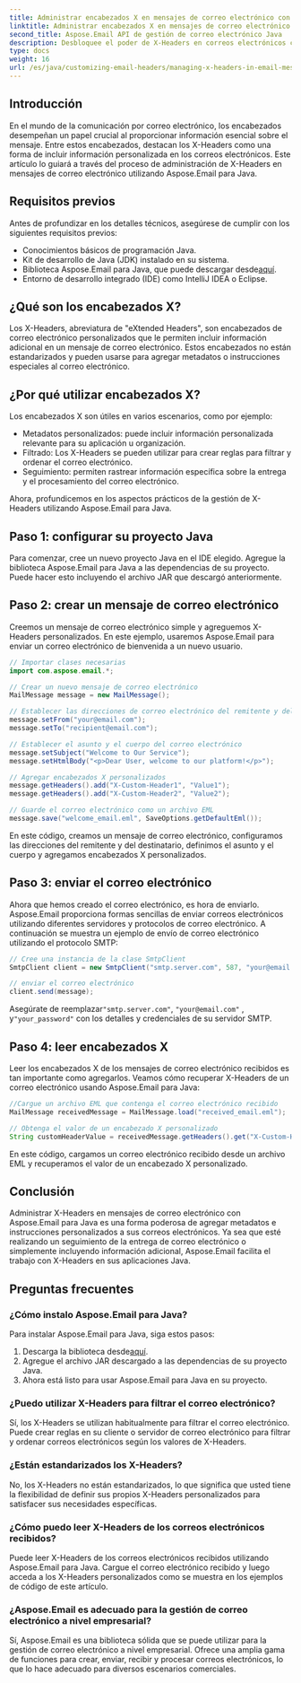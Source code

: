 ```yaml
---
title: Administrar encabezados X en mensajes de correo electrónico con Aspose.Email
linktitle: Administrar encabezados X en mensajes de correo electrónico con Aspose.Email
second_title: Aspose.Email API de gestión de correo electrónico Java
description: Desbloquee el poder de X-Headers en correos electrónicos con Aspose.Email para Java. Aprenda a administrar metadatos personalizados y mejorar el procesamiento de correo electrónico.
type: docs
weight: 16
url: /es/java/customizing-email-headers/managing-x-headers-in-email-messages/
---
```


## Introducción

En el mundo de la comunicación por correo electrónico, los encabezados desempeñan un papel crucial al proporcionar información esencial sobre el mensaje. Entre estos encabezados, destacan los X-Headers como una forma de incluir información personalizada en los correos electrónicos. Este artículo lo guiará a través del proceso de administración de X-Headers en mensajes de correo electrónico utilizando Aspose.Email para Java.

## Requisitos previos

Antes de profundizar en los detalles técnicos, asegúrese de cumplir con los siguientes requisitos previos:

- Conocimientos básicos de programación Java.
- Kit de desarrollo de Java (JDK) instalado en su sistema.
-  Biblioteca Aspose.Email para Java, que puede descargar desde[aquí](https://releases.aspose.com/email/java/).
- Entorno de desarrollo integrado (IDE) como IntelliJ IDEA o Eclipse.

## ¿Qué son los encabezados X?

Los X-Headers, abreviatura de "eXtended Headers", son encabezados de correo electrónico personalizados que le permiten incluir información adicional en un mensaje de correo electrónico. Estos encabezados no están estandarizados y pueden usarse para agregar metadatos o instrucciones especiales al correo electrónico.

## ¿Por qué utilizar encabezados X?

Los encabezados X son útiles en varios escenarios, como por ejemplo:

- Metadatos personalizados: puede incluir información personalizada relevante para su aplicación u organización.
- Filtrado: Los X-Headers se pueden utilizar para crear reglas para filtrar y ordenar el correo electrónico.
- Seguimiento: permiten rastrear información específica sobre la entrega y el procesamiento del correo electrónico.

Ahora, profundicemos en los aspectos prácticos de la gestión de X-Headers utilizando Aspose.Email para Java.

## Paso 1: configurar su proyecto Java

Para comenzar, cree un nuevo proyecto Java en el IDE elegido. Agregue la biblioteca Aspose.Email para Java a las dependencias de su proyecto. Puede hacer esto incluyendo el archivo JAR que descargó anteriormente.

## Paso 2: crear un mensaje de correo electrónico

Creemos un mensaje de correo electrónico simple y agreguemos X-Headers personalizados. En este ejemplo, usaremos Aspose.Email para enviar un correo electrónico de bienvenida a un nuevo usuario.

```java
// Importar clases necesarias
import com.aspose.email.*;

// Crear un nuevo mensaje de correo electrónico
MailMessage message = new MailMessage();

// Establecer las direcciones de correo electrónico del remitente y del destinatario
message.setFrom("your@email.com");
message.setTo("recipient@email.com");

// Establecer el asunto y el cuerpo del correo electrónico
message.setSubject("Welcome to Our Service");
message.setHtmlBody("<p>Dear User, welcome to our platform!</p>");

// Agregar encabezados X personalizados
message.getHeaders().add("X-Custom-Header1", "Value1");
message.getHeaders().add("X-Custom-Header2", "Value2");

// Guarde el correo electrónico como un archivo EML
message.save("welcome_email.eml", SaveOptions.getDefaultEml());
```

En este código, creamos un mensaje de correo electrónico, configuramos las direcciones del remitente y del destinatario, definimos el asunto y el cuerpo y agregamos encabezados X personalizados.

## Paso 3: enviar el correo electrónico

Ahora que hemos creado el correo electrónico, es hora de enviarlo. Aspose.Email proporciona formas sencillas de enviar correos electrónicos utilizando diferentes servidores y protocolos de correo electrónico. A continuación se muestra un ejemplo de envío de correo electrónico utilizando el protocolo SMTP:

```java
// Cree una instancia de la clase SmtpClient
SmtpClient client = new SmtpClient("smtp.server.com", 587, "your@email.com", "your_password");

// enviar el correo electrónico
client.send(message);
```

 Asegúrate de reemplazar`"smtp.server.com"`, `"your@email.com"` , y`"your_password"` con los detalles y credenciales de su servidor SMTP.

## Paso 4: leer encabezados X

Leer los encabezados X de los mensajes de correo electrónico recibidos es tan importante como agregarlos. Veamos cómo recuperar X-Headers de un correo electrónico usando Aspose.Email para Java:

```java
//Cargue un archivo EML que contenga el correo electrónico recibido
MailMessage receivedMessage = MailMessage.load("received_email.eml");

// Obtenga el valor de un encabezado X personalizado
String customHeaderValue = receivedMessage.getHeaders().get("X-Custom-Header1");
```

En este código, cargamos un correo electrónico recibido desde un archivo EML y recuperamos el valor de un encabezado X personalizado.

## Conclusión

Administrar X-Headers en mensajes de correo electrónico con Aspose.Email para Java es una forma poderosa de agregar metadatos e instrucciones personalizados a sus correos electrónicos. Ya sea que esté realizando un seguimiento de la entrega de correo electrónico o simplemente incluyendo información adicional, Aspose.Email facilita el trabajo con X-Headers en sus aplicaciones Java.

## Preguntas frecuentes

### ¿Cómo instalo Aspose.Email para Java?

Para instalar Aspose.Email para Java, siga estos pasos:
1.  Descarga la biblioteca desde[aquí](https://releases.aspose.com/email/java/).
2. Agregue el archivo JAR descargado a las dependencias de su proyecto Java.
3. Ahora está listo para usar Aspose.Email para Java en su proyecto.

### ¿Puedo utilizar X-Headers para filtrar el correo electrónico?

Sí, los X-Headers se utilizan habitualmente para filtrar el correo electrónico. Puede crear reglas en su cliente o servidor de correo electrónico para filtrar y ordenar correos electrónicos según los valores de X-Headers.

### ¿Están estandarizados los X-Headers?

No, los X-Headers no están estandarizados, lo que significa que usted tiene la flexibilidad de definir sus propios X-Headers personalizados para satisfacer sus necesidades específicas.

### ¿Cómo puedo leer X-Headers de los correos electrónicos recibidos?

Puede leer X-Headers de los correos electrónicos recibidos utilizando Aspose.Email para Java. Cargue el correo electrónico recibido y luego acceda a los X-Headers personalizados como se muestra en los ejemplos de código de este artículo.

### ¿Aspose.Email es adecuado para la gestión de correo electrónico a nivel empresarial?

Sí, Aspose.Email es una biblioteca sólida que se puede utilizar para la gestión de correo electrónico a nivel empresarial. Ofrece una amplia gama de funciones para crear, enviar, recibir y procesar correos electrónicos, lo que lo hace adecuado para diversos escenarios comerciales.